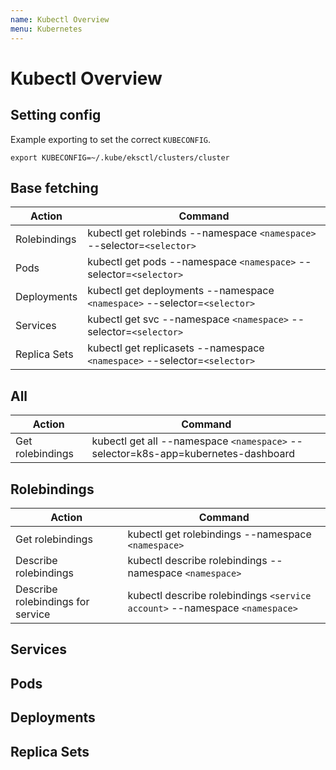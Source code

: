 ```yaml
---
name: Kubectl Overview
menu: Kubernetes
---
```


# Kubectl Overview

## Setting config

Example exporting to set the correct `KUBECONFIG`.

```shell
export KUBECONFIG=~/.kube/eksctl/clusters/cluster
```

## Base fetching

| Action       | Command                                                                   |
| ------------ | ------------------------------------------------------------------------- |
| Rolebindings | kubectl get rolebinds --namespace `<namespace>` --selector=`<selector>`   |
| Pods         | kubectl get pods --namespace `<namespace>` --selector=`<selector>`        |
| Deployments  | kubectl get deployments --namespace `<namespace>` --selector=`<selector>` |
| Services     | kubectl get svc --namespace `<namespace>` --selector=`<selector>`         |
| Replica Sets | kubectl get replicasets --namespace `<namespace>` --selector=`<selector>` |


## All

| Action           | Command                                                                           |
| ---------------- | --------------------------------------------------------------------------------- |
| Get rolebindings | kubectl get all --namespace `<namespace>` --selector=k8s-app=kubernetes-dashboard |

## Rolebindings

| Action                            | Command                                                                     |
| --------------------------------- | --------------------------------------------------------------------------- |
| Get rolebindings                  | kubectl get rolebindings --namespace `<namespace>`                          |
| Describe rolebindings             | kubectl describe rolebindings --namespace `<namespace>`                     |
| Describe rolebindings for service | kubectl describe rolebindings `<service account>` --namespace `<namespace>` |

## Services

## Pods

## Deployments

## Replica Sets